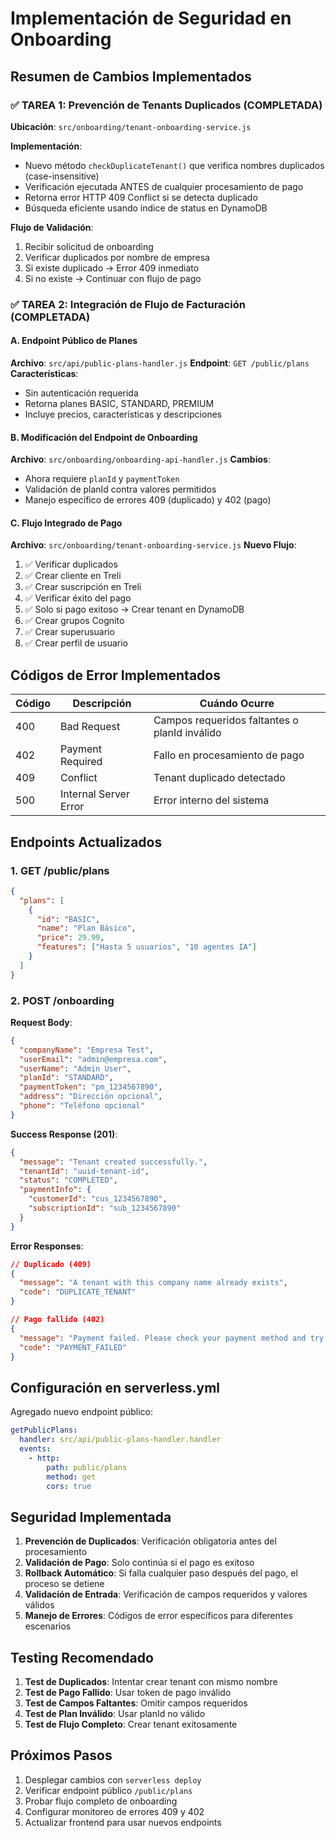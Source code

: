 # Implementación de Seguridad en Onboarding

## Resumen de Cambios Implementados

### ✅ TAREA 1: Prevención de Tenants Duplicados (COMPLETADA)

**Ubicación**: `src/onboarding/tenant-onboarding-service.js`

**Implementación**:
- Nuevo método `checkDuplicateTenant()` que verifica nombres duplicados (case-insensitive)
- Verificación ejecutada ANTES de cualquier procesamiento de pago
- Retorna error HTTP 409 Conflict si se detecta duplicado
- Búsqueda eficiente usando índice de status en DynamoDB

**Flujo de Validación**:
1. Recibir solicitud de onboarding
2. Verificar duplicados por nombre de empresa
3. Si existe duplicado → Error 409 inmediato
4. Si no existe → Continuar con flujo de pago

### ✅ TAREA 2: Integración de Flujo de Facturación (COMPLETADA)

#### A. Endpoint Público de Planes
**Archivo**: `src/api/public-plans-handler.js`
**Endpoint**: `GET /public/plans`
**Características**:
- Sin autenticación requerida
- Retorna planes BASIC, STANDARD, PREMIUM
- Incluye precios, características y descripciones

#### B. Modificación del Endpoint de Onboarding
**Archivo**: `src/onboarding/onboarding-api-handler.js`
**Cambios**:
- Ahora requiere `planId` y `paymentToken`
- Validación de planId contra valores permitidos
- Manejo específico de errores 409 (duplicado) y 402 (pago)

#### C. Flujo Integrado de Pago
**Archivo**: `src/onboarding/tenant-onboarding-service.js`
**Nuevo Flujo**:
1. ✅ Verificar duplicados
2. ✅ Crear cliente en Treli
3. ✅ Crear suscripción en Treli
4. ✅ Verificar éxito del pago
5. ✅ Solo si pago exitoso → Crear tenant en DynamoDB
6. ✅ Crear grupos Cognito
7. ✅ Crear superusuario
8. ✅ Crear perfil de usuario

## Códigos de Error Implementados

| Código | Descripción | Cuándo Ocurre |
|--------|-------------|---------------|
| 400 | Bad Request | Campos requeridos faltantes o planId inválido |
| 402 | Payment Required | Fallo en procesamiento de pago |
| 409 | Conflict | Tenant duplicado detectado |
| 500 | Internal Server Error | Error interno del sistema |

## Endpoints Actualizados

### 1. GET /public/plans
```json
{
  "plans": [
    {
      "id": "BASIC",
      "name": "Plan Básico",
      "price": 29.99,
      "features": ["Hasta 5 usuarios", "10 agentes IA"]
    }
  ]
}
```

### 2. POST /onboarding
**Request Body**:
```json
{
  "companyName": "Empresa Test",
  "userEmail": "admin@empresa.com",
  "userName": "Admin User",
  "planId": "STANDARD",
  "paymentToken": "pm_1234567890",
  "address": "Dirección opcional",
  "phone": "Teléfono opcional"
}
```

**Success Response (201)**:
```json
{
  "message": "Tenant created successfully.",
  "tenantId": "uuid-tenant-id",
  "status": "COMPLETED",
  "paymentInfo": {
    "customerId": "cus_1234567890",
    "subscriptionId": "sub_1234567890"
  }
}
```

**Error Responses**:
```json
// Duplicado (409)
{
  "message": "A tenant with this company name already exists",
  "code": "DUPLICATE_TENANT"
}

// Pago fallido (402)
{
  "message": "Payment failed. Please check your payment method and try again.",
  "code": "PAYMENT_FAILED"
}
```

## Configuración en serverless.yml

Agregado nuevo endpoint público:
```yaml
getPublicPlans:
  handler: src/api/public-plans-handler.handler
  events:
    - http:
        path: public/plans
        method: get
        cors: true
```

## Seguridad Implementada

1. **Prevención de Duplicados**: Verificación obligatoria antes del procesamiento
2. **Validación de Pago**: Solo continúa si el pago es exitoso
3. **Rollback Automático**: Si falla cualquier paso después del pago, el proceso se detiene
4. **Validación de Entrada**: Verificación de campos requeridos y valores válidos
5. **Manejo de Errores**: Códigos de error específicos para diferentes escenarios

## Testing Recomendado

1. **Test de Duplicados**: Intentar crear tenant con mismo nombre
2. **Test de Pago Fallido**: Usar token de pago inválido
3. **Test de Campos Faltantes**: Omitir campos requeridos
4. **Test de Plan Inválido**: Usar planId no válido
5. **Test de Flujo Completo**: Crear tenant exitosamente

## Próximos Pasos

1. Desplegar cambios con `serverless deploy`
2. Verificar endpoint público `/public/plans`
3. Probar flujo completo de onboarding
4. Configurar monitoreo de errores 409 y 402
5. Actualizar frontend para usar nuevos endpoints